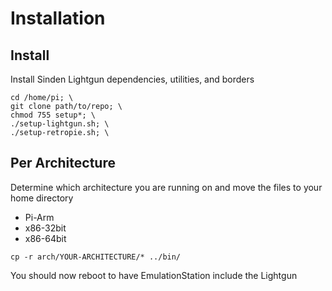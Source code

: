# Installation

## Install

Install Sinden Lightgun dependencies, utilities, and borders

```
cd /home/pi; \
git clone path/to/repo; \
chmod 755 setup*; \
./setup-lightgun.sh; \
./setup-retropie.sh; \
```

## Per Architecture

Determine which architecture you are running on and move the files to
your home directory

- Pi-Arm
- x86-32bit
- x86-64bit

```
cp -r arch/YOUR-ARCHITECTURE/* ../bin/
```

You should now reboot to have EmulationStation include the Lightgun



